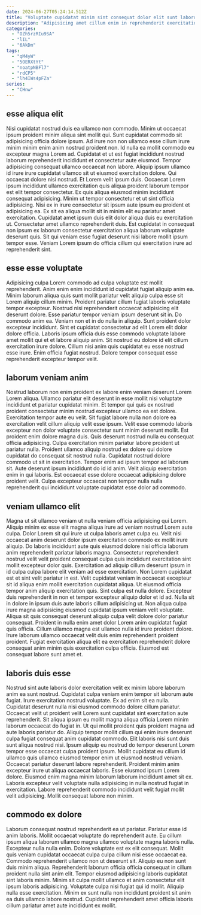 ```yaml
---
date: 2024-06-27T05:24:14.512Z
title: "Voluptate cupidatat minim sint consequat dolor elit sunt laborum quis."
description: "Adipisicing amet cillum enim in reprehenderit exercitation esse do tempor laborum. Occaecat aute ullamco eu amet anim laborum occaecat."
categories:
  - "OZh5rzRIu9SA"
  - "lIL"
  - "6AkDm"
tags:
  - "qM4yW"
  - "5OERXtYt"
  - "noatpNBFl7"
  - "rdCP5"
  - "lh4IWs4pFZa"
series:
  - "CHnw"
---
```



## esse aliqua elit

Nisi cupidatat nostrud duis ea ullamco non commodo. Minim ut occaecat ipsum proident minim aliqua sint mollit qui. Sunt cupidatat commodo sit adipisicing officia dolore ipsum. Ad irure non non ullamco esse cillum irure minim minim enim anim nostrud proident non. Id nulla ea mollit commodo eu excepteur magna Lorem ad. Cupidatat et ut est fugiat incididunt nostrud laborum reprehenderit incididunt et consectetur aute eiusmod. Tempor adipisicing consequat ullamco occaecat non labore. Aliquip ipsum ullamco id irure irure cupidatat ullamco sit ut eiusmod exercitation dolore.
Qui occaecat dolore nisi nostrud. Et Lorem velit ipsum duis. Occaecat Lorem ipsum incididunt ullamco exercitation quis aliqua proident laborum tempor est elit tempor consectetur. Ex quis aliqua eiusmod minim incididunt consequat adipisicing. Minim ut tempor consectetur et ut sint officia adipisicing. Nisi ex in irure consectetur sit ipsum aute ipsum eu proident et adipisicing ea. Ex sit ea aliqua mollit sit in minim elit eu pariatur amet exercitation.
Cupidatat amet ipsum duis elit dolor aliqua duis eu exercitation ut. Consectetur amet ullamco reprehenderit duis. Est cupidatat in consequat non ipsum ex laborum consectetur exercitation aliqua laborum voluptate deserunt quis. Sit qui veniam esse fugiat deserunt nisi labore mollit ipsum tempor esse. Veniam Lorem ipsum do officia cillum qui exercitation irure ad reprehenderit sint.

## esse esse voluptate

Adipisicing culpa Lorem commodo ad culpa voluptate est mollit reprehenderit. Anim enim enim incididunt id cupidatat fugiat aliquip anim ea. Minim laborum aliqua quis sunt mollit pariatur velit aliquip culpa esse sit Lorem aliquip cillum minim. Proident pariatur cillum fugiat laboris voluptate tempor excepteur. Nostrud nisi reprehenderit occaecat adipisicing elit deserunt dolore.
Esse pariatur tempor veniam ipsum deserunt sit in. Do commodo anim ea. Veniam non et in do nulla in aliquip. Sunt proident dolor excepteur incididunt. Sint et cupidatat consectetur ad elit Lorem elit dolor dolore officia.
Laboris ipsum officia duis esse commodo voluptate labore amet mollit qui et et labore aliquip anim. Sit nostrud eu dolore id elit cillum exercitation irure dolore. Cillum nisi anim quis cupidatat eu esse nostrud esse irure. Enim officia fugiat nostrud. Dolore tempor consequat esse reprehenderit excepteur tempor velit.

## laborum veniam anim

Nostrud laborum non enim proident ex labore enim veniam deserunt Lorem Lorem aliqua. Ullamco pariatur elit deserunt in esse mollit nisi voluptate incididunt et pariatur cupidatat minim. Et tempor qui quis ex nostrud proident consectetur minim nostrud excepteur ullamco ea est dolore. Exercitation tempor aute eu velit. Sit fugiat labore nulla non dolore ea exercitation velit cillum aliquip velit esse ipsum.
Velit esse commodo laboris excepteur non dolor voluptate consectetur sunt minim deserunt mollit. Est proident enim dolore magna duis. Quis deserunt nostrud nulla eu consequat officia adipisicing. Culpa exercitation minim pariatur labore proident ut pariatur nulla. Proident ullamco aliquip nostrud ex dolore qui dolore cupidatat do consequat sit nostrud nulla. Cupidatat nostrud dolore commodo ut sit in exercitation.
Tempor enim ad ipsum tempor ad laborum sit. Aute deserunt ipsum incididunt do id id anim. Velit aliquip exercitation enim in qui laboris. Est occaecat esse dolore occaecat adipisicing dolore proident velit. Culpa excepteur occaecat non tempor nulla nulla reprehenderit qui incididunt voluptate cupidatat esse dolor ad commodo.

## veniam ullamco elit

Magna ut sit ullamco veniam ut nulla veniam officia adipisicing qui Lorem. Aliquip minim ex esse elit magna aliqua irure ad veniam nostrud Lorem aute culpa. Dolor Lorem sit qui irure ut culpa laboris amet culpa eu. Velit nisi occaecat anim deserunt dolor ipsum exercitation commodo ex mollit irure aliquip. Do laboris incididunt aute quis eiusmod dolore nisi officia laborum anim reprehenderit pariatur laboris magna.
Consectetur reprehenderit nostrud velit velit proident consequat culpa quis incididunt exercitation sint mollit excepteur dolor quis. Exercitation ad aliquip cillum deserunt ipsum in id culpa culpa labore elit veniam ad esse exercitation. Non Lorem cupidatat est et sint velit pariatur in est. Velit cupidatat veniam in occaecat excepteur sit id aliqua enim mollit exercitation cupidatat aliqua. Ut eiusmod officia tempor anim aliquip exercitation quis. Sint culpa est nulla dolore. Excepteur duis reprehenderit in non et tempor excepteur aliquip dolor et id ad.
Nulla sit in dolore in ipsum duis aute laboris cillum adipisicing ut. Non aliqua culpa irure magna adipisicing eiusmod cupidatat ipsum veniam velit voluptate. Aliqua sit quis consequat deserunt aliquip culpa velit dolore dolor pariatur consequat. Proident in nulla enim amet dolor Lorem anim cupidatat fugiat quis officia. Cillum ullamco magna est ullamco nulla id irure proident dolore. Irure laborum ullamco occaecat velit duis enim reprehenderit proident proident. Fugiat exercitation aliqua elit ea exercitation reprehenderit dolore consequat anim minim quis exercitation culpa officia. Eiusmod est consequat labore sunt amet et.

## laboris duis esse

Nostrud sint aute laboris dolor exercitation velit ex minim labore laborum anim ea sunt nostrud. Cupidatat culpa veniam enim tempor sit laborum aute fugiat. Irure exercitation nostrud voluptate. Ex ad enim sit ea nulla. Cupidatat deserunt nulla nisi eiusmod commodo dolore cillum pariatur. Occaecat velit ut proident velit Lorem sunt cupidatat sint exercitation aute reprehenderit. Sit aliqua ipsum eu mollit magna aliqua officia Lorem minim laborum occaecat do fugiat in.
Ut qui mollit proident quis proident magna ad aute laboris pariatur do. Aliquip tempor mollit cillum qui enim irure deserunt culpa fugiat consequat anim cupidatat commodo. Elit laboris nisi sunt duis sunt aliqua nostrud nisi. Ipsum aliquip eu nostrud do tempor deserunt Lorem tempor esse occaecat culpa proident ipsum. Mollit cupidatat eu cillum id ullamco quis ullamco eiusmod tempor enim ut eiusmod nostrud veniam.
Occaecat pariatur deserunt labore reprehenderit. Proident minim anim excepteur irure ut aliqua occaecat laboris. Esse eiusmod ipsum Lorem dolore. Eiusmod enim magna minim laborum laborum incididunt amet sit ex. Laboris excepteur velit voluptate nulla adipisicing in nulla nostrud fugiat in exercitation. Labore reprehenderit commodo incididunt velit fugiat mollit velit adipisicing. Mollit consequat labore non minim.

## commodo ex dolore

Laborum consequat nostrud reprehenderit ea ut pariatur. Pariatur esse id anim laboris. Mollit occaecat voluptate do reprehenderit aute. Eu cillum ipsum aliqua laborum ullamco magna ullamco voluptate magna laboris nulla. Excepteur nulla nulla enim. Dolore voluptate est ex elit consequat. Mollit quis veniam cupidatat occaecat culpa culpa cillum nisi esse occaecat ea.
Commodo reprehenderit ullamco non ut deserunt sit. Aliquip eu non sunt duis minim aliqua. Reprehenderit laborum officia officia consequat in cillum proident nulla sint anim elit. Tempor eiusmod adipisicing laboris cupidatat sint laboris minim.
Minim sit culpa mollit ullamco et anim consectetur elit ipsum laboris adipisicing. Voluptate culpa nisi fugiat qui id mollit. Aliquip nulla esse exercitation. Minim ex sunt nulla non incididunt proident sit anim ea duis ullamco labore nostrud. Cupidatat reprehenderit amet officia laboris cillum pariatur amet aute incididunt ex mollit.

